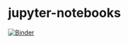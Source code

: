 # jupyter-notebooks
[![Binder](https://mybinder.org/badge_logo.svg)](https://mybinder.org/v2/gh/odairjosebellini/jupyter-notebooks/master)
